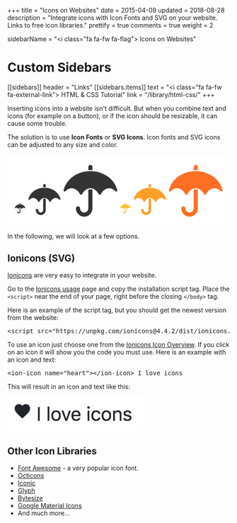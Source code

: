 +++
title = "Icons on Websites"
date = 2015-04-09
updated = 2018-08-28
description = "Integrate icons with Icon Fonts and SVG on your website. Links to free icon libraries."
prettify = true
comments = true
weight = 2

sidebarName = "<i class=\"fa fa-fw fa-flag\"></i> Icons on Websites"

# Custom Sidebars
[[sidebars]]
header = "Links"
[[sidebars.items]]
text = "<i class=\"fa fa-fw fa-external-link\"></i> HTML & CSS Tutorial"
link = "/library/html-css/"
+++

Inserting icons into a website isn't difficult. But when you combine text and icons (for example on a button), or if the icon should be resizable, it can cause some trouble.

The solution is to use **Icon Fonts** or **SVG Icons**. Icon fonts and SVG icons can be adjusted to any size and color.

![Icons](icons.png)

In the following, we will look at a few options.


## Ionicons (SVG)

[Ionicons](https://ionicons.com/) are very easy to integrate in your website.

Go to the [Ionicons usage](https://ionicons.com/usage) page and copy the installation script tag. Place the `<script>` near the end of your page, right before the closing `</body>` tag.

Here is an example of the script tag, but you should get the newest version from the website:

<pre class="prettyprint lang-javascript">
&lt;script src="https://unpkg.com/ionicons@4.4.2/dist/ionicons.js">&lt;/script>
</pre>

To use an icon just choose one from the [Ionicons Icon Overview](https://ionicons.com/). If you click on an icon it will show you the code you must use. Here is an example with an icon and text:

<pre class="prettyprint lang-html">
&lt;ion-icon name="heart">&lt;/ion-icon> I love icons
</pre>

This will result in an icon and text like this:

![Love Icons](love-icons.png)


## Other Icon Libraries

* [Font Awesome](https://fontawesome.com/free) - a very popular icon font.
* [Octicons](https://octicons.github.com/)
* [Iconic](https://useiconic.com/open/)
* [Glyph](http://glyph.smarticons.co/)
* [Bytesize](https://github.com/danklammer/bytesize-icons)
* [Google Material Icons](https://material.io/tools/icons/)
* And much more...

